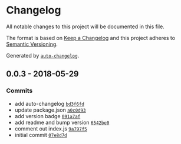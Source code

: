 # Changelog
All notable changes to this project will be documented in this file.

The format is based on [Keep a Changelog](http://keepachangelog.com/en/1.0.0/)
and this project adheres to [Semantic Versioning](http://semver.org/spec/v2.0.0.html).

Generated by [`auto-changelog`](https://github.com/CookPete/auto-changelog).

## 0.0.3 - 2018-05-29
### Commits
- add auto-changelog [`bd3f6fd`](https://github.com/Worie/btt-node/commit/bd3f6fd090ddd390e0930ea7e90934a30ff39879)
- update package.json [`a0c0d93`](https://github.com/Worie/btt-node/commit/a0c0d93ae179751820539a92b213b005a5a53483)
- add version badge [`091a7af`](https://github.com/Worie/btt-node/commit/091a7af0f710d603b4de64baebc2fbed287bd982)
- add readme and bump version [`6542be0`](https://github.com/Worie/btt-node/commit/6542be08f44fd2d561a971ad35b714552267fd4b)
- comment out index.js [`9a797f5`](https://github.com/Worie/btt-node/commit/9a797f57bd74ee83910bc9eee60ff1280d5eb2d0)
- initial commit [`07e8d7d`](https://github.com/Worie/btt-node/commit/07e8d7d301fa9900130eacf75b6d25f8b88682b5)

